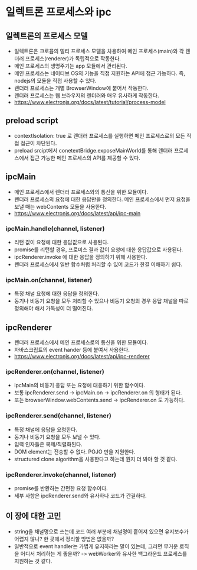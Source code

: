 # 일렉트론 프로세스와 ipc

## 일렉트론의 프로세스 모델
- 일렉트론은 크로뮴의 멀티 프로세스 모델을 차용하여 메인 프로세스(main)와 각 렌더러 프로세스(renderer)가 독립적으로 작동한다.
- 메인 프로세스의 생명주기는 app 모듈에서 관리된다.
- 메인 프로세스는 네이티브 OS의 기능을 직접 지원하는 API에 접근 가능하다. 즉, nodejs의 모듈을 직접 사용할 수 있다.
- 렌더러 프로세스는 개별 BrowserWindow에 붙어서 작동한다.
- 렌더러 프로세스는 웹 브라우저의 렌더러와 매우 유사하게 작동한다.
- https://www.electronjs.org/docs/latest/tutorial/process-model

## preload script
- contextIsolation: true 로 렌더러 프로세스를 실행하면 메인 프로세스로의 모든 직접 접근이 차단된다. 
- preload srcipt에서 conetextBridge.exposeMainWorld를 통해 렌더러 프로세스에서 접근 가능한 메인 프로세스의 API를 제공할 수 있다.

## ipcMain
- 메인 프로세스에서 렌더러 프로세스와의 통신을 위한 모듈이다.
- 렌더러 프로세스의 요청에 대한 응답만을 정의한다. 메인 프로세스에서 먼저 요청을 보낼 때는 webContents 모듈을 사용한다.
- https://www.electronjs.org/docs/latest/api/ipc-main
### ipcMain.handle(channel, listener) 
- 리턴 값이 요청에 대한 응답값으로 사용된다. 
- promise를 리턴할 경우, 프로미스 결과 값이 요청에 대한 응답값으로 사용된다.
- ipcRenderer.invoke 에 대한 응답을 정의하기 위해 사용한다.
- 렌더러 프로세스에서 일반 함수처럼 처리할 수 있어 코드가 한결 이해하기 쉽다.
### ipcMain.on(channel, listener) 
- 특정 채널 요청에 대한 응답을 정의한다.
- 동기나 비동기 요청을 모두 처리할 수 있으나 비동기 요청의 경우 응답 채널을 따로 정의해야 해서 가독성이 더 떨어진다.

## ipcRenderer
- 렌더러 프로세스에서 메인 프로세스로의 통신을 위한 모듈이다.
- 자바스크립트의 event hander 등에 붙여서 사용한다.
- https://www.electronjs.org/docs/latest/api/ipc-renderer
### ipcRenderer.on(channel, listener)
- ipcMain의 비동기 응답 또는 요청에 대응하기 위한 함수이다.
- 보통 ipcRenderer.send -> ipcMain.on -> ipcRenderer.on 의 형태가 된다.
- 또는 browserWindow.webContents.send -> ipcRenderer.on 도 가능하다.
### ipcRenderer.send(channel, listener)
- 특정 채널에 응답을 요청한다.
- 동기나 비동기 요청을 모두 보낼 수 있다.
- 입력 인자들은 복제/직렬화된다.
- DOM element는 전송할 수 없다. POJO 만을 지원한다.
- structured clone algorithm을 사용한다고 하는데 뭔지 더 봐야 할 것 같다.
### ipcRenderer.invoke(channel, listener)
- promise를 반환하는 간편한 요청 함수이다.
- 세부 사항은 ipcRenderer.send와 유사하나 코드가 간결하다.

## 이 장에 대한 고민
- string을 채널명으로 쓰는데 코드 여러 부분에 채널명이 흩어져 있으면 유지보수가 어렵지 않나? 한 곳에서 정리할 방법은 없을까?
- 일반적으로 event handler는 가볍게 유지하라는 말이 있는데, 그러면 무거운 로직을 어디서 처리하는 게 좋을까? -> webWorker와 유사한 백그라운드 프로세스를 지원하는 것 같다.
